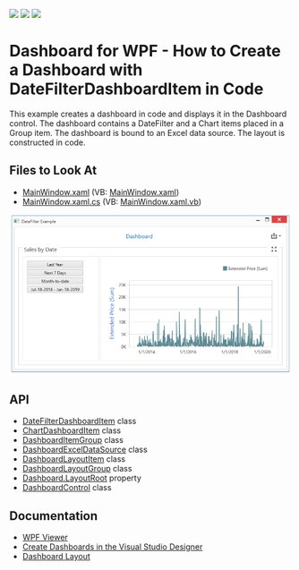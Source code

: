 <!-- default badges list -->
![](https://img.shields.io/endpoint?url=https://codecentral.devexpress.com/api/v1/VersionRange/178006190/21.1.5%2B)
[![](https://img.shields.io/badge/Open_in_DevExpress_Support_Center-FF7200?style=flat-square&logo=DevExpress&logoColor=white)](https://supportcenter.devexpress.com/ticket/details/T830443)
[![](https://img.shields.io/badge/📖_How_to_use_DevExpress_Examples-e9f6fc?style=flat-square)](https://docs.devexpress.com/GeneralInformation/403183)
<!-- default badges end -->

# Dashboard for WPF - How to Create a Dashboard with DateFilterDashboardItem in Code

This example creates a dashboard in code and displays it in the Dashboard control. The dashboard contains a DateFilter and a Chart items placed in a Group item. The dashboard is bound to an Excel data source. The layout is constructed in code.

<!-- default file list -->
## Files to Look At

* [MainWindow.xaml](./CS/WpfDateFilterDashboardItemSample/MainWindow.xaml) (VB: [MainWindow.xaml](./VB/WpfDateFilterDashboardItemSample/MainWindow.xaml))
* [MainWindow.xaml.cs](./CS/WpfDateFilterDashboardItemSample/MainWindow.xaml.cs) (VB: [MainWindow.xaml.vb](./VB/WpfDateFilterDashboardItemSample/MainWindow.xaml.vb))
<!-- default file list end -->

![screenshot](./images/screenshot.png)

## API

* [DateFilterDashboardItem](https://docs.devexpress.com/Dashboard/DevExpress.DashboardCommon.DateFilterDashboardItem?v=19.1) class
* [ChartDashboardItem](https://docs.devexpress.com/Dashboard/DevExpress.DashboardCommon.ChartDashboardItem) class
* [DashboardItemGroup](https://docs.devexpress.com/Dashboard/DevExpress.DashboardCommon.DashboardItemGroup) class
* [DashboardExcelDataSource](https://docs.devexpress.com/Dashboard/DevExpress.DashboardCommon.DashboardExcelDataSource) class
* [DashboardLayoutItem](https://docs.devexpress.com/Dashboard/DevExpress.DashboardCommon.DashboardLayoutItem) class
* [DashboardLayoutGroup](https://docs.devexpress.com/Dashboard/DevExpress.DashboardCommon.DashboardLayoutGroup) class
* [Dashboard.LayoutRoot](https://docs.devexpress.com/Dashboard/DevExpress.DashboardCommon.Dashboard.LayoutRoot) property
* [DashboardControl](https://docs.devexpress.com/Dashboard/DevExpress.DashboardWpf.DashboardControl) class

## Documentation

* [WPF Viewer](https://docs.devexpress.com/Dashboard/119813)
* [Create Dashboards in the Visual Studio Designer](https://docs.devexpress.com/Dashboard/17519)
* [Dashboard Layout](https://docs.devexpress.com/Dashboard/116693)
